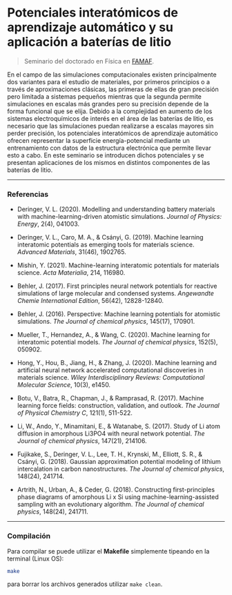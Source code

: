 # Potenciales interatómicos de aprendizaje automático y su aplicación a baterías de litio

> Seminario del doctorado en Física en [FAMAF](https://www.famaf.unc.edu.ar/investigaci%C3%B3n/%C3%A1reas-de-investigaci%C3%B3n/f%C3%ADsica-ofi/seminarios-de-f%C3%ADsica/).

En el campo de las simulaciones computacionales existen principalmente dos 
variantes para el estudio de materiales, por primeros principios o a través de 
aproximaciones clásicas, las primeras de ellas de gran precisión pero limitada a 
sistemas pequeños mientras que la segunda permite simulaciones en escalas más 
grandes pero su precisión depende de la forma funcional que se elija. Debido a la
complejidad en aumento de los sistemas electroquímicos de interés en el área de 
las baterías de litio, es necesario que las simulaciones puedan realizarse a 
escalas mayores sin perder precisión, los potenciales interatómicos de aprendizaje 
automático ofrecen representar la superficie energía-potencial mediante un
entrenamiento con datos de la estructura electrónica que permite llevar esto a 
cabo. En este seminario se introducen dichos potenciales y se presentan 
aplicaciones de los mismos en distintos componentes de las baterías de litio. 

----------------------------------------------------------------------------------
### Referencias

- Deringer, V. L. (2020). Modelling and understanding battery materials with 
machine-learning-driven atomistic simulations. _Journal of Physics: Energy_,
2(4), 041003.

- Deringer, V. L., Caro, M. A., \& Csányi, G. (2019). Machine learning interatomic 
potentials as emerging tools for materials science. _Advanced Materials_,
31(46), 1902765.

- Mishin, Y. (2021). Machine-learning interatomic potentials for materials 
science. _Acta Materialia_, 214, 116980.

- Behler, J. (2017). First principles neural network potentials for reactive 
simulations of large molecular and condensed systems. _Angewandte Chemie 
International Edition_, 56(42), 12828-12840.

- Behler, J. (2016). Perspective: Machine learning potentials for atomistic 
simulations. _The Journal of chemical physics_, 145(17), 170901.

- Mueller, T., Hernandez, A., \& Wang, C. (2020). Machine learning for 
interatomic potential models. _The Journal of chemical physics_, 152(5), 050902.

- Hong, Y., Hou, B., Jiang, H., \& Zhang, J. (2020). Machine learning and 
artificial neural network accelerated computational discoveries in materials 
science. _Wiley Interdisciplinary Reviews: Computational Molecular Science_, 
10(3), e1450.

- Botu, V., Batra, R., Chapman, J., \& Ramprasad, R. (2017). Machine learning 
force fields: construction, validation, and outlook. _The Journal of Physical 
Chemistry C_, 121(1), 511-522.

- Li, W., Ando, Y., Minamitani, E., \& Watanabe, S. (2017). Study of Li atom 
diffusion in amorphous Li3PO4 with neural network potential. _The Journal of 
chemical physics_, 147(21), 214106.

- Fujikake, S., Deringer, V. L., Lee, T. H., Krynski, M., Elliott, S. R., \& 
Csányi, G. (2018). Gaussian approximation potential modeling of lithium 
intercalation in carbon nanostructures. _The Journal of chemical physics_, 
148(24), 241714.

- Artrith, N., Urban, A., \& Ceder, G. (2018). Constructing first-principles 
phase diagrams of amorphous Li x Si using machine-learning-assisted sampling with
an evolutionary algorithm. _The Journal of chemical physics_, 148(24), 241711.


----------------------------------------------------------------------------------
### Compilación

Para compilar se puede utilizar el **Makefile** simplemente tipeando en la 
terminal (Linux OS):
```bash
make
```
para borrar los archivos generados utilizar `make clean`.
